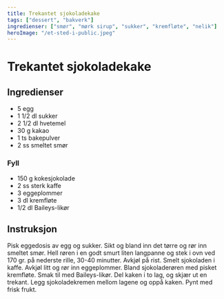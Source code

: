 ```yaml
---
title: Trekantet sjokoladekake
tags: ["dessert", "bakverk"]
ingredienser: ["smør", "mørk sirup", "sukker", "kremfløte", "nelik"]
heroImage: "/et-sted-i-public.jpeg"
---
```


# Trekantet sjokoladekake

## Ingredienser

- 5 egg
- 1 1/2 dl sukker
- 2 1/2 dl hvetemel
- 30 g kakao
- 1 ts bakepulver
- 2 ss smeltet smør

### Fyll

- 150 g kokesjokolade
- 2 ss sterk kaffe
- 3 eggeplommer
- 3 dl kremfløte
- 1/2 dl Baileys-likør

## Instruksjon

Pisk eggedosis av egg og sukker. Sikt og bland inn det tørre og rør inn smeltet smør. Hell røren i en godt smurt liten langpanne og stek i ovn ved 170 gr. på nederste rille, 30-40 minutter. Avkjøl på rist. Smelt sjokoladen i kaffe. Avkjøl litt og rør inn eggeplommer. Bland sjokoladerøren med pisket kremfløte. Smak til med Baileys-likør. Del kaken i to lag, og skjær ut en trekant. Legg sjokoladekremen mellom lagene og oppå kaken. Pynt med frisk frukt.
